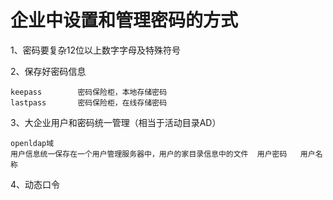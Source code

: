 # 企业中设置和管理密码的方式

1、密码要复杂12位以上数字字母及特殊符号

2、保存好密码信息 

```
keepass        密码保险柜，本地存储密码
lastpass       密码保险柜，在线存储密码
```

3、大企业用户和密码统一管理（相当于活动目录AD）

```
openldap域       
用户信息统一保存在一个用户管理服务器中，用户的家目录信息中的文件  用户密码   用户名称
```

4、动态口令